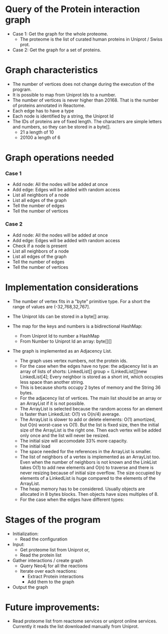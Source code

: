 # Query of the Protein interaction graph

* Case 1: Get the graph for the whole proteome.
    - The proteome is the list of curated human proteins in Uniprot / Swiss prot.
* Case 2: Get the graph for a set of proteins.

# Graph characteristics

* The number of vertices does not change during the execution of the program.
* It is possible to map from Uniprot Ids to a number.
* The number of vertices is never higher than 20168. That is the number of proteins annotated in Reactome.
* Each edge has to have a type
* Each node is identified by a string, the Uniprot Id
* The IDs of proteins are of fixed length. The characters are simple letters and numbers, so they can be stored in a byte[].
    - 21 a length of 10
    - 20100 a length of 6


# Graph operations needed

### Case 1

* Add node: All the nodes will be added at once
* Add edge: Edges will be added with random access
* List all neighbors of a node
* List all edges of the graph
* Tell the number of edges
* Tell the number of vertices

### Case 2 
* Add node: All the nodes will be added at once
* Add edge: Edges will be added with random access
* Check if a node is present
* List all neighbors of a node
* List all edges of the graph
* Tell the number of edges
* Tell the number of vertices

# Implementation considerations

- The number of vertex fits in a "byte" primitive type. For a short the range of values are (-32,768,32,767]. 
- The Uniprot Ids can be stored in a byte[] array. 
- The map for the keys and numbers is a bidirectional HashMap:
    - From Uniprot Id to number a HashMap
    - From Number to Uniprot Id an array: byte[][]

- The graph is implemented as an Adjacency List.
    - The graph uses vertex numbers, not the protein ids.
    - For the case when the edges have no type: the adjacency list is an array of lists of shorts: LinkedList<short>[] group = (LinkedList<short>[])new LinkedList[4];
    Every neighbor is stored as a short int, which occupies less space than another string.
    - This is because shorts occupy 2 bytes of memory and the String 36 bytes.
    - For the adjacency list of vertices. The main list should be an array or an ArrayList if it is not possible.
    - The ArrayList is selected because the random access for an element is faster than LinkedList: O(1) vs O(n/4) average.
    - The ArrayList is slower to add or delete elements: O(1) amortized, but O(n) worst-case vs O(1). But the list is fixed size, then the initial size of the ArrayList is the right one. Then each vertex will be added only once and the list will never be resized.
    - The initial size will accomodate 33% more capacity. 
    - The initial load
    - The space needed for the references in the ArrayList is smaller.
    - The list of neighbors of a vertex is implemented as an ArrayList too. Even when the number of neighbors is not known and the LinkList takes O(1) to add new elements and O(n) to traverse and there is never resizing because of initial size overflow. The size occupied by elements of a LinkedList is huge compared to the elements of the ArrayList.
    * The heap memory has to be considered. Usually objects are allocated in 8 bytes blocks. Then objects have sizes multiples of 8.
    * For the case when the edges have different types:

# Stages of the program

* Initialization:
    - Read the configuration
* Input: 
    - Get proteome list from Uniprot or,
    - Read the protein list
* Gather interactions / create graph
    - Query Neo4j for all the reactions
    - Iterate over each reactions:
        - Extract Protein interactions
        - Add them to the graph
* Output the graph

# Future improvements:
- Read proteome list from reactome services or uniprot online services. Currently it reads the list downloaded manually from Uniprot.